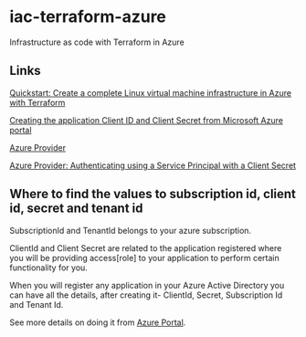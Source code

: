 # iac-terraform-azure

Infrastructure as code with Terraform in Azure

## Links

[Quickstart: Create a complete Linux virtual machine infrastructure in Azure with Terraform](https://docs.microsoft.com/en-us/azure/terraform/terraform-create-complete-vm)

[Creating the application Client ID and Client Secret from Microsoft Azure portal](https://community.microfocus.com/t5/Identity-Manager-Tips/Creating-the-application-Client-ID-and-Client-Secret-from/ta-p/1776619)

[Azure Provider](https://www.terraform.io/docs/providers/azurerm/)

[Azure Provider: Authenticating using a Service Principal with a Client Secret](https://www.terraform.io/docs/providers/azurerm/guides/service_principal_client_secret.html)

## Where to find the values to subscription id, client id, secret and tenant id

SubscriptionId and TenantId belongs to your azure subscription.

ClientId and Client Secret are related to the application registered where you will be providing access[role] to your application to perform certain functionality for you.

When you will register any application in your Azure Active Directory you can have all the details, after creating it- ClientId, Secret, Subscription Id and Tenant Id.

See more details on doing it from [Azure Portal](https://community.microfocus.com/t5/Identity-Manager-Tips/Creating-the-application-Client-ID-and-Client-Secret-from/ta-p/1776619).